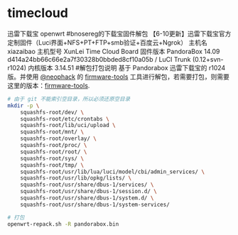 # timecloud
  迅雷下载宝 openwrt
#bnosereg的下载宝固件解包
  【6-10更新】迅雷下载宝官方定制固件（Luci界面+NFS+PT+FTP+smb验证+百度云+Ngrok）
    主机名	xiazaibao
    主机型号	XunLei Time Cloud Board
    固件版本	PandoraBox 14.09 d414a24bb66c66e2a7f30328b0bbded8cf10a05b / LuCI Trunk (0.12+svn-r1024)
    内核版本	3.14.51
#解包打包说明
基于 Pandorabox 迅雷下载宝的 r1024 版。并使用 [@neophack](https://github.com/neophack) 的 [firmware-tools](https://github.com/neophack/firmware-tools) 工具进行解包，若需要打包，则需要这里的版本：[firmware-tools](https://github.com/neophack/firmware-tools).

```bash
# 由于 git 不能索引空目录，所以必须还原空目录
mkdir -p \
	squashfs-root/dev/ \
	squashfs-root/etc/crontabs \
	squashfs-root/lib/uci/upload \
	squashfs-root/mnt/ \
	squashfs-root/overlay/ \
	squashfs-root/proc/ \
	squashfs-root/root/ \
	squashfs-root/sys/ \
	squashfs-root/tmp/ \
	squashfs-root/usr/lib/lua/luci/model/cbi/admin_services/ \
	squashfs-root/usr/lib/opkg/lists/ \
	squashfs-root/usr/share/dbus-1/services/ \
	squashfs-root/usr/share/dbus-1/session.d/ \
	squashfs-root/usr/share/dbus-1/system.d/ \
	squashfs-root/usr/share/dbus-1/system-services/

# 打包
openwrt-repack.sh -R pandorabox.bin
```
